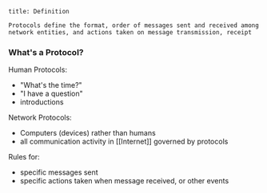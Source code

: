 ```ad-note
title: Definition

Protocols define the format, order of messages sent and received among network entities, and actions taken on message transmission, receipt
```
### What's a Protocol?
Human Protocols:
- "What's the time?"
- "I have a question"
- introductions

Network Protocols:
- Computers (devices) rather than humans
- all communication activity in [[Internet]] governed by protocols

Rules for:
- specific messages sent
- specific actions taken when message received, or other events
